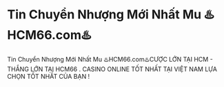 # Tin Chuyển Nhượng Mới Nhất Mu ♨️HCM66.com♨️

Tin Chuyển Nhượng Mới Nhất Mu ♨️HCM66.com♨️CƯỢC LỚN TẠI HCM - THẮNG LỚN TẠI HCM66 . CASINO ONLINE TỐT NHẤT TẠI VIỆT NAM LỰA CHỌN TỐT NHẤT CỦA BẠN !